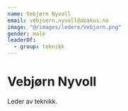 ```yaml
---
name: Vebjørn Nyvoll
email: vebjoern.nyvoll@abakus.no
image: "@/images/ledere/Vebjorn.png"
gender: male
leaderOf:
  - group: teknikk
---
```


# Vebjørn Nyvoll

Leder av teknikk.
